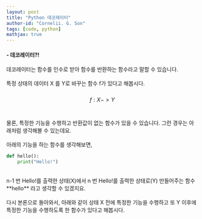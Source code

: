```yaml
---
layout: post
title: "Python 데코레이터"
author-id: "Cornelii. G. Son"
tags: [code, python]
mathjax: true
---
```


#### - 데코레이터?!

데코레이터는 함수를 인수로 받아 함수를 반환하는 함수라고 말할 수 있습니다. 
<br/><br/>
특정 상태의 데이터 X 를 Y로 바꾸는 함수 f가 있다고 해봅시다.
<br/><br/>
$$ 
f: X -> Y
$$
<br/><br/>
물론, 특정한 기능을 수행하고 반환값이 없는 함수가 있을 수 있습니다. 그런 경우는 아래처럼 생각해볼 수 있는데요.
<br/><br/>
아래의 기능을 하는 함수를 생각해보면, <br/>

```python
def hello():
    print("Hello!")
```
<br/>
n-1 번 Hello!를 출력한 상태(X)에서 n 번 Hello!를 출력한 상태로(Y) 만들어주는 함수 **hello** 라고 생각할 수 있겠지요.
<br/><br/>
다시 본론으로 돌아와서, 아래와 같이 상태 X 전에 특정한 기능을 수행하고 또 Y 이후에 특정한 기능을 수행하도록 한 함수가 있다고 해봅시다.
<br/><br/>

<br/><br/>

<br/><br/>
<br/><br/>
<br/><br/>
<br/><br/>
<br/><br/>
<br/><br/>
<br/><br/>
<br/><br/>
<br/><br/>
<br/><br/>
<br/><br/>
